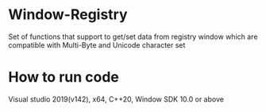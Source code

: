 # Window-Registry
Set of functions that support to get/set data from registry window which are compatible with Multi-Byte and Unicode character set

# How to run code
Visual studio 2019(v142), x64, C++20, Window SDK 10.0 or above
